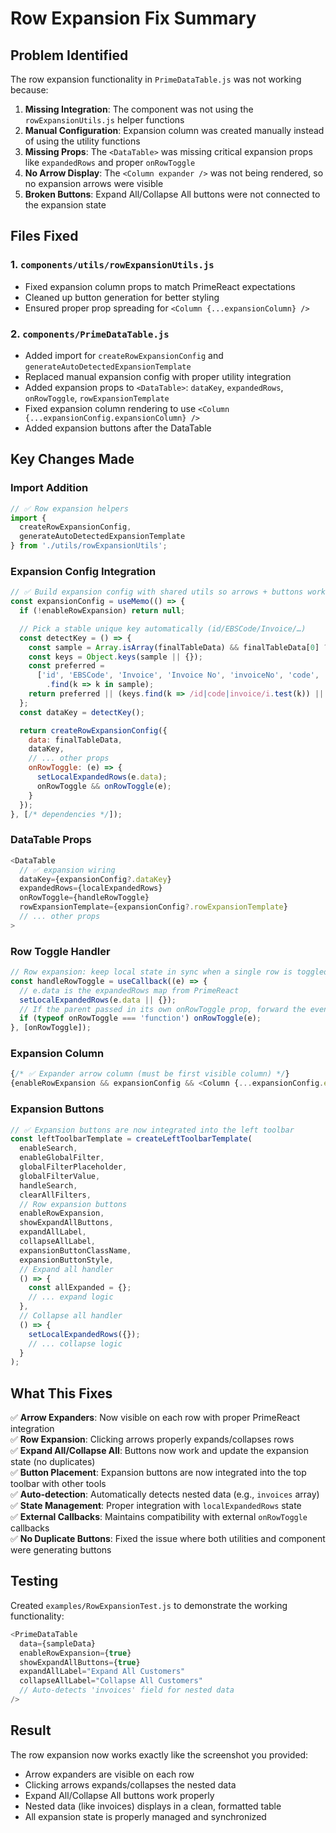# Row Expansion Fix Summary

## Problem Identified

The row expansion functionality in `PrimeDataTable.js` was not working because:

1. **Missing Integration**: The component was not using the `rowExpansionUtils.js` helper functions
2. **Manual Configuration**: Expansion column was created manually instead of using the utility functions
3. **Missing Props**: The `<DataTable>` was missing critical expansion props like `expandedRows` and proper `onRowToggle`
4. **No Arrow Display**: The `<Column expander />` was not being rendered, so no expansion arrows were visible
5. **Broken Buttons**: Expand All/Collapse All buttons were not connected to the expansion state

## Files Fixed

### 1. `components/utils/rowExpansionUtils.js`
- Fixed expansion column props to match PrimeReact expectations
- Cleaned up button generation for better styling
- Ensured proper prop spreading for `<Column {...expansionColumn} />`

### 2. `components/PrimeDataTable.js`
- Added import for `createRowExpansionConfig` and `generateAutoDetectedExpansionTemplate`
- Replaced manual expansion config with proper utility integration
- Added expansion props to `<DataTable>`: `dataKey`, `expandedRows`, `onRowToggle`, `rowExpansionTemplate`
- Fixed expansion column rendering to use `<Column {...expansionConfig.expansionColumn} />`
- Added expansion buttons after the DataTable

## Key Changes Made

### Import Addition
```javascript
// ✅ Row expansion helpers
import {
  createRowExpansionConfig,
  generateAutoDetectedExpansionTemplate
} from './utils/rowExpansionUtils';
```

### Expansion Config Integration
```javascript
// ✅ Build expansion config with shared utils so arrows + buttons work
const expansionConfig = useMemo(() => {
  if (!enableRowExpansion) return null;

  // Pick a stable unique key automatically (id/EBSCode/Invoice/…)
  const detectKey = () => {
    const sample = Array.isArray(finalTableData) && finalTableData[0] ? finalTableData[0] : {};
    const keys = Object.keys(sample || {});
    const preferred =
      ['id', 'EBSCode', 'Invoice', 'Invoice No', 'invoiceNo', 'code', 'key', 'uid', '_id']
        .find(k => k in sample);
    return preferred || (keys.find(k => /id|code|invoice/i.test(k)) || 'id');
  };
  const dataKey = detectKey();

  return createRowExpansionConfig({
    data: finalTableData,
    dataKey,
    // ... other props
    onRowToggle: (e) => {
      setLocalExpandedRows(e.data);
      onRowToggle && onRowToggle(e);
    }
  });
}, [/* dependencies */]);
```

### DataTable Props
```javascript
<DataTable
  // ✅ expansion wiring
  dataKey={expansionConfig?.dataKey}
  expandedRows={localExpandedRows}
  onRowToggle={handleRowToggle}
  rowExpansionTemplate={expansionConfig?.rowExpansionTemplate}
  // ... other props
>
```

### Row Toggle Handler
```javascript
// Row expansion: keep local state in sync when a single row is toggled
const handleRowToggle = useCallback((e) => {
  // e.data is the expandedRows map from PrimeReact
  setLocalExpandedRows(e.data || {});
  // If the parent passed in its own onRowToggle prop, forward the event
  if (typeof onRowToggle === 'function') onRowToggle(e);
}, [onRowToggle]);
```

### Expansion Column
```javascript
{/* ✅ Expander arrow column (must be first visible column) */}
{enableRowExpansion && expansionConfig && <Column {...expansionConfig.expansionColumn} />}
```

### Expansion Buttons
```javascript
// ✅ Expansion buttons are now integrated into the left toolbar
const leftToolbarTemplate = createLeftToolbarTemplate(
  enableSearch,
  enableGlobalFilter,
  globalFilterPlaceholder,
  globalFilterValue,
  handleSearch,
  clearAllFilters,
  // Row expansion buttons
  enableRowExpansion,
  showExpandAllButtons,
  expandAllLabel,
  collapseAllLabel,
  expansionButtonClassName,
  expansionButtonStyle,
  // Expand all handler
  () => {
    const allExpanded = {};
    // ... expand logic
  },
  // Collapse all handler
  () => {
    setLocalExpandedRows({});
    // ... collapse logic
  }
);
```

## What This Fixes

✅ **Arrow Expanders**: Now visible on each row with proper PrimeReact integration  
✅ **Row Expansion**: Clicking arrows properly expands/collapses rows  
✅ **Expand All/Collapse All**: Buttons now work and update the expansion state (no duplicates)  
✅ **Button Placement**: Expansion buttons are now integrated into the top toolbar with other tools  
✅ **Auto-detection**: Automatically detects nested data (e.g., `invoices` array)  
✅ **State Management**: Proper integration with `localExpandedRows` state  
✅ **External Callbacks**: Maintains compatibility with external `onRowToggle` callbacks  
✅ **No Duplicate Buttons**: Fixed the issue where both utilities and component were generating buttons  

## Testing

Created `examples/RowExpansionTest.js` to demonstrate the working functionality:

```javascript
<PrimeDataTable
  data={sampleData}
  enableRowExpansion={true}
  showExpandAllButtons={true}
  expandAllLabel="Expand All Customers"
  collapseAllLabel="Collapse All Customers"
  // Auto-detects 'invoices' field for nested data
/>
```

## Result

The row expansion now works exactly like the screenshot you provided:
- Arrow expanders are visible on each row
- Clicking arrows expands/collapses the nested data
- Expand All/Collapse All buttons work properly
- Nested data (like invoices) displays in a clean, formatted table
- All expansion state is properly managed and synchronized
